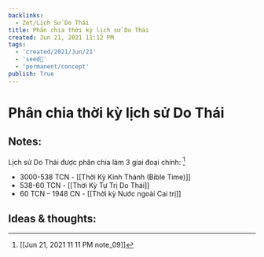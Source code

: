 ```yaml
---
backlinks:
  - Zet/Lịch Sử Do Thái
title: Phân chia thời kỳ lịch sử Do Thái
created: Jun 21, 2021 11:12 PM
tags:
  - 'created/2021/Jun/21'
  - 'seed🥜'
  - 'permanent/concept'
publish: True
---
```

# Phân chia thời kỳ lịch sử Do Thái

## Notes:
Lịch sử Do Thái được phân chia làm 3 giai đoại chính: [^1]

- 3000-538 TCN - [[Thời Kỳ Kinh Thánh (Bible Time)]]
- 538-60 TCN - [[Thời Kỳ Tự Trị Do Thái]]
- 60 TCN – 1948 CN - [[Thời kỳ Nước ngoài Cai trị]]

## Ideas & thoughts:


 [^1]:[[Jun 21, 2021 11 11 PM note_09]]